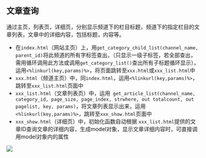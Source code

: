 ## 文章查询
通过主页，列表页，详细页，分别显示频道下的栏目标题，频道下的指定栏目的文章列表，文章中的详细内容，包括标题，内容等。

* 在`index.html`（网站主页）上，用`get_category_child_list(channel_name, parent_id)`将此频道的所有字标签查出，（只显示一级子标签，若全部查出，需用循环调用此方法或调用`get_category_list()`查出所有子标题循环显示），运用`<%linkurl(key,params)%>`，将页面跳转至`xxx.html`或`xxx_list.html`中
* `xxx.html`（频道主页）中，同`index.html`，运用`<%linkurl(key,params)%>`，跳转至`xxx_list.html`页面中
* `xxx_list.html`（文章列表页）中，运用` get_article_list(channel_name, category_id, page_size, page_index, strwhere, out totalcount, out pagelist, key, params)`，将文章列表显示出来，运用`<%linkurl(key,params)%>`，跳转至`xxx_show.html`页面中
* `xxx_show.html`（详细页）中，初始化函数自动根据 `xxx_list.html`提供的文章ID查询文章的详细内容，生成model对象，显示文章详细内容时，可直接调用model对象内的属性

![](https://i.imgur.com/ZWSzSCD.png)